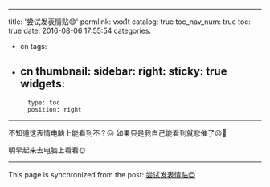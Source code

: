 
---
title: '尝试发表情贴😊'
permlink: vxx1t
catalog: true
toc_nav_num: true
toc: true
date: 2016-08-06 17:55:54
categories:
- cn
tags:
- cn
thumbnail: 
sidebar:
    right:
        sticky: true
widgets:
    -
        type: toc
        position: right
---


不知道这表情电脑上能看到不？😖
如果只是我自己能看到就悲催了😢👀

明早起来去电脑上看看🌞

- - -

This page is synchronized from the post: [尝试发表情贴😊](https://steemit.com/@oflyhigh/vxx1t)
